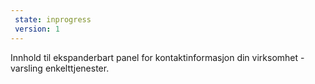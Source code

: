 ```yaml
---
 state: inprogress
 version: 1
---
```


Innhold til ekspanderbart panel for kontaktinformasjon din virksomhet - varsling enkelttjenester.
